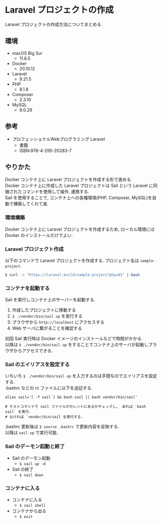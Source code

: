 # Laravel プロジェクトの作成
 
Laravel プロジェクトの作成方法についてまとめる. 


## 環境

* macOS Big Sur
    * 11.6.5
* Docker
    * 20.10.12
* Laravel
    * 9.21.5
* PHP
    * 8.1.8
* Composer
    * 2.3.10
* MySQL
    * 8.0.29


## 参考

* プロフェッショナルWebプログラミング Laravel
    * 書籍
    * ISBN:978-4-295-20283-7


## やりかた

Docker コンテナ上に Laravel プロジェクトを作成する形で進める. <br>
Docker コンテナ上に作成した Laravel プロジェクトは Sail という Laravel に同梱されたコマンドを使用して操作, 連携する. <br>
Sail を使用することで, コンテナ上への各種環境(PHP, Composer, MySQL)を自動で構築してくれて楽. 

### 環境構築

Docker コンテナ上に Laravel プロジェクトを作成するため, ローカル環境には
Docker のインストールだけでよい. 


### Laravel プロジェクト作成

以下のコマンドで Laravel プロジェクトを作成する. プロジェクト名は `sample-project`. <br>

```sh
$ curl -s "https://laravel.build/sample-project?php=81" | bash
```

### コンテナを起動する

Sail を実行しコンテナ上のサーバーを起動する. 

1. 作成したプロジェクトに移動する
2. `$ ./vendor/bin/sail up` を実行する
3. ブラウザから `http://localhost` にアクセスする
4. Web サーバに繋がることを確認する

初回 Sail 実行時は Docker イメージのインストールなどで時間がかかる. <br>
以降は `$ ./vendor/bin/sail up` をすることでコンテナ上のサーバが起動しブラウザからアクセスできる. <br>

### Sail のエイリアスを設定する

いちいち `$ ./vendor/bin/sail up` を入力するのは手間なのでエイリアスを設定する. <br>
.bashrc などの rc ファイルに以下を追記する. <br>

```
alias sail='[ -f sail ] && bash sail || bash vendor/bin/sail'

# テストコマンドで sail ファイルがカレントにあるかチェックし， あれば `bash sail` を実行.
# なければ `vendor/bin/sail を実行する.
```

.bashrc 更新後は `$ source .bashrc` で更新内容を反映する. <br>
以降は `sail up` で実行可能. <br>

### Sail のデーモン起動と終了

* Sail のデーモン起動
    * `$ sail up -d`
* Sail の終了
    * `$ sail down`

### コンテナに入る

* コンテナに入る
    * `$ sail shell`
* コンテナから出る
    * `$ exit`


